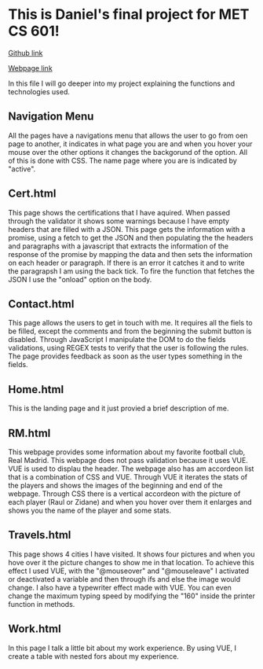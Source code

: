# This is Daniel's final project for MET CS 601!
[Github link](https://github.com/DLulka/CS601_Final_Lulka)

[Webpage link](https://mellow-bonbon-e92766.netlify.app)

In this file I will go deeper into my project explaining the functions and technologies used.

## Navigation Menu
All the pages have a navigations menu that allows the user to go from oen page to another, it indicates in what page you are and when you hover your mouse over the other options it changes the backgorund of the option. All of this is done with CSS. The name page where you are is indicated by "active".

## Cert.html
This page shows the certifications that I have aquired. When passed through the validator it shows some warnings because I have empty headers that are filled with a JSON. This page gets the information with a promise, using a fetch to get the JSON and then populating the the headers and paragraphs with a javascript that extracts the information of the response of the promise by mapping the data and then sets the information on each header or paragraph. If there is an error it catches it and to write the paragrapsh I am using the back tick. To fire the function that fetches the JSON I use the "onload" option on the body.

## Contact.html
This page allows the users to get in touch with me. It requires all the fiels to be filled, except the comments and from the beginning the submit button is disabled. Through JavaScript I manipulate the DOM to do the fields validations, using REGEX tests to verify that the user is following the rules. The page provides feedback as soon as the user types something in the fields.

## Home.html
This is the landing page and it just provied a brief description of me.

## RM.html
This webpage provides some information about my favorite football club, Real Madrid. This webpage does not pass validation because it uses VUE. VUE is used to displau the header. The webpage also has am accordeon list that is a combination of CSS and VUE. Through VUE it iterates the stats of the players and shows the images of the beginning and end of the webpage. Through CSS there is a vertical accordeon with the picture of each player (Raul or Zidane) and when you hover over them it enlarges and shows you the name of the player and some stats.  

## Travels.html
This page shows 4 cities I have visited. It shows four pictures and when you hove over it the picture changes to show me in that location. To achieve this effect I used VUE, with the "@mouseover" and "@mouseleave" I activated or deactivated a variable and then through ifs and else the image would change. I also have a typewriter effect made with VUE. You can even change the maximum typing speed by modifying the "160" inside the printer function in methods.

## Work.html
In this page I talk a little bit about my work experience. By using VUE, I create a table with nested fors about my experience.

